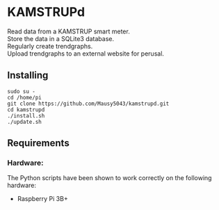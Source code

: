 # KAMSTRUPd

Read data from a KAMSTRUP smart meter.  
Store the data in a SQLite3 database.  
Regularly create trendgraphs.  
Upload trendgraphs to an external website for perusal.

## Installing

```
sudo su -
cd /home/pi
git clone https://github.com/Mausy5043/kamstrupd.git
cd kamstrupd
./install.sh
./update.sh
```

## Requirements
### Hardware:
The Python scripts have been shown to work correctly on the following hardware:
 - Raspberry Pi 3B+
